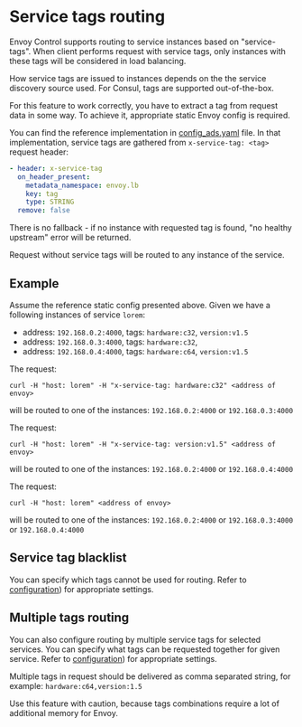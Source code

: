 # Service tags routing

Envoy Control supports routing to service instances based on "service-tags".
When client performs request with service tags, only instances with these
tags will be considered in load balancing.

How service tags are issued to instances depends on the the service discovery
source used. For Consul, tags are supported out-of-the-box.

For this feature to work correctly, you have to extract a tag from request
data in some way.
To achieve it, appropriate static Envoy config is required.

You can find the reference implementation in
[config_ads.yaml](https://github.com/allegro/envoy-control/blob/master/envoy-control-tests/src/main/resources/envoy/config_ads.yaml)
file.
In that implementation, service tags are gathered from `x-service-tag: <tag>`
request header:

```yaml
- header: x-service-tag
  on_header_present:
    metadata_namespace: envoy.lb
    key: tag
    type: STRING
  remove: false
```

There is no fallback - if no instance with requested tag is found,
"no healthy upstream" error will be returned.

Request without service tags will be routed to any instance of the service.

## Example

Assume the reference static config presented above.
Given we have a following instances of service `lorem`:

* address: `192.168.0.2:4000`, tags: `hardware:c32`, `version:v1.5`
* address: `192.168.0.3:4000`, tags: `hardware:c32`,
* address: `192.168.0.4:4000`, tags: `hardware:c64`, `version:v1.5`

The request:
```
curl -H "host: lorem" -H "x-service-tag: hardware:c32" <address of envoy>
```

will be routed to one of the instances:
`192.168.0.2:4000` or `192.168.0.3:4000`


The request:
```
curl -H "host: lorem" -H "x-service-tag: version:v1.5" <address of envoy>
```

will be routed to one of the instances:
`192.168.0.2:4000` or `192.168.0.4:4000`

The request:
```
curl -H "host: lorem" <address of envoy>
```

will be routed to one of the instances:
`192.168.0.2:4000` or `192.168.0.3:4000` or `192.168.0.4:4000`

## Service tag blacklist

You can specify which tags cannot be used for routing.
Refer to [configuration](../configuration.md#consul)) for
appropriate settings.


## Multiple tags routing

You can also configure routing by multiple service tags for selected
services. You can specify what tags can be requested together for given
service. Refer to [configuration](../configuration.md#consul)) for
appropriate settings.

Multiple tags in request should be delivered as comma separated string,
for example: `hardware:c64,version:1.5`

Use this feature with caution, because tags combinations require a lot
of additional memory for Envoy.



